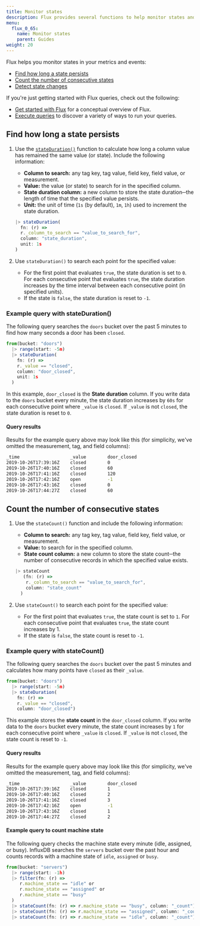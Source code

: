 ```yaml
---
title: Monitor states
description: Flux provides several functions to help monitor states and state changes in your data.
menu:
  flux_0_65:
    name: Monitor states
    parent: Guides
weight: 20
---
```


Flux helps you monitor states in your metrics and events:

- [Find how long a state persists](#find-how-long-a-state-persists)
- [Count the number of consecutive states](#count-the-number-of-consecutive-states)
- [Detect state changes](#example-query-to-count-machine-state)

If you're just getting started with Flux queries, check out the following:

- [Get started with Flux](/flux/v0.65/introduction/getting-started/) for a conceptual overview of Flux.
- [Execute queries](/flux/v0.65/guides/executing-queries/) to discover a variety of ways to run your queries.

## Find how long a state persists

1. Use the [`stateDuration()`](/flux/v0.65/stdlib/built-in/transformations/stateduration/) function to calculate how long a column value has remained the same value (or state). Include the following information:

    - **Column to search:** any tag key, tag value, field key, field value, or measurement.
    - **Value:** the value (or state) to search for in the specified column.
    - **State duration column:** a new column to store the state duration─the length of time that the specified value persists.
    - **Unit:** the unit of time (`1s` (by default), `1m`, `1h`) used to increment the state duration.

    <!-- -->
    ```js
    |> stateDuration(
      fn: (r) =>
      r._column_to_search == "value_to_search_for",
      column: "state_duration",
      unit: 1s
    )
    ```

2. Use `stateDuration()` to search each point for the specified value:

    - For the first point that evaluates `true`, the state duration is set to `0`. For each consecutive point that evaluates `true`, the state duration increases by the time interval between each consecutive point (in specified units).
    - If the state is `false`, the state duration is reset to `-1`.

### Example query with stateDuration()

The following query searches the `doors` bucket over the past 5 minutes to find how many seconds a door has been `closed`.

```js
from(bucket: "doors")
  |> range(start: -5m)
  |> stateDuration(
    fn: (r) =>
    r._value == "closed",
    column: "door_closed",
    unit: 1s
  )
```

In this example, `door_closed` is the **State duration** column. If you write data to the `doors` bucket every minute, the state duration increases by `60s` for each consecutive point where `_value` is `closed`. If `_value` is not `closed`, the state duration is reset to `0`.

#### Query results

Results for the example query above may look like this (for simplicity, we've omitted the measurement, tag, and field columns):

```bash
_time                   _value        door_closed
2019-10-26T17:39:16Z    closed        0
2019-10-26T17:40:16Z    closed        60
2019-10-26T17:41:16Z    closed        120
2019-10-26T17:42:16Z    open          -1
2019-10-26T17:43:16Z    closed        0
2019-10-26T17:44:27Z    closed        60
```

## Count the number of consecutive states

1. Use the `stateCount()` function and include the following information:

    - **Column to search:** any tag key, tag value, field key, field value, or measurement.
    - **Value:** to search for in the specified column.
    - **State count column:** a new column to store the state count─the number of consecutive records in which the specified value exists.

    <!--  -->
    ```js
    |> stateCount
       (fn: (r) =>
        r._column_to_search == "value_to_search_for",
        column: "state_count"
      )
    ```

2. Use `stateCount()` to search each point for the specified value:

    - For the first point that evaluates `true`, the state count is set to `1`. For each consecutive point that evaluates `true`, the state count increases by 1.
    - If the state is `false`, the state count is reset to `-1`.

### Example query with stateCount()

The following query searches the `doors` bucket over the past 5 minutes and
calculates how many points have `closed` as their `_value`.

```js
from(bucket: "doors")
  |> range(start: -5m)
  |> stateDuration(
    fn: (r) =>
    r._value == "closed",
    column: "door_closed")
```

This example stores the **state count** in the `door_closed` column.
If you write data to the `doors` bucket every minute, the state count increases
by `1` for each consecutive point where `_value` is `closed`.
If `_value` is not `closed`, the state count is reset to `-1`.

#### Query results

Results for the example query above may look like this (for simplicity, we've omitted the measurement, tag, and field columns):

```bash
_time                   _value        door_closed
2019-10-26T17:39:16Z    closed        1
2019-10-26T17:40:16Z    closed        2
2019-10-26T17:41:16Z    closed        3
2019-10-26T17:42:16Z    open          -1
2019-10-26T17:43:16Z    closed        1
2019-10-26T17:44:27Z    closed        2
```

#### Example query to count machine state

The following query checks the machine state every minute (idle, assigned, or busy).
InfluxDB searches the `servers` bucket over the past hour and counts records with a machine state of `idle`, `assigned` or `busy`.

```js
from(bucket: "servers")
  |> range(start: -1h)
  |> filter(fn: (r) =>
     r.machine_state == "idle" or
     r.machine_state == "assigned" or
     r.machine_state == "busy"
  )
  |> stateCount(fn: (r) => r.machine_state == "busy", column: "_count")
  |> stateCount(fn: (r) => r.machine_state == "assigned", column: "_count")
  |> stateCount(fn: (r) => r.machine_state == "idle", column: "_count")
```
